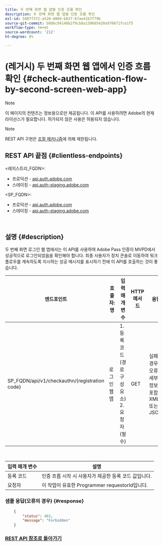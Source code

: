 ```yaml
---
title: 두 번째 화면 웹 앱별 인증 흐름 확인
description: 두 번째 화면 웹 앱별 인증 흐름 확인
exl-id: 5807f372-a520-4069-b837-67ae41b7f79b
source-git-commit: b0d6c94148b2f9cb8a139685420a970671fce1f5
workflow-type: tm+mt
source-wordcount: '212'
ht-degree: 0%

---
```


# (레거시) 두 번째 화면 웹 앱에서 인증 흐름 확인 {#check-authentication-flow-by-second-screen-web-app}

>[!NOTE]
>
>이 페이지의 컨텐츠는 정보용으로만 제공됩니다. 이 API를 사용하려면 Adobe의 현재 라이선스가 필요합니다. 허가되지 않은 사용은 허용되지 않습니다.

>[!NOTE]
>
> REST API 구현은 [조절 메커니즘](/help/authentication/integration-guide-programmers/throttling-mechanism.md)에 의해 제한됩니다.

## REST API 끝점 {#clientless-endpoints}

&lt;레지스트리_FQDN>:

* 프로덕션 - [api.auth.adobe.com](http://api.auth.adobe.com/)
* 스테이징 - [api.auth-staging.adobe.com](http://api.auth-staging.adobe.com/)

&lt;SP_FQDN>:

* 프로덕션 - [api.auth.adobe.com](http://api.auth.adobe.com/)
* 스테이징 - [api.auth-staging.adobe.com](http://api.auth-staging.adobe.com/)

</br>

## 설명 {#description}

두 번째 화면 로그인 웹 앱에서는 이 API를 사용하여 Adobe Pass 인증이 MVPD에서 성공적으로 로그인되었음을 확인해야 합니다. 최종 사용자가 장치 콘솔로 이동하여 워크플로우를 계속하도록 지시하는 성공 메시지를 표시하기 전에 이 API를 호출하는 것이 좋습니다.


| 엔드포인트 | 호출자: </br>명 | 입력   </br>매개 변수 | HTTP </br>메서드 | 응답 | HTTP </br>응답 |
| --- | --- | --- | --- | --- | --- |
| SP_FQDN/api/v1/checkauthn/{registration code} | 로그인 웹 앱 | 1. 등록 코드 </br>    (경로 구성 요소)</br>2.  요청자 </br>    (필수) | GET | 실패한 경우 오류 세부 정보가 포함된 XML 또는 JSON. | 200 - 성공   </br>403 - 금지됨 |

</br>

| 입력 매개 변수 | 설명 |
| ----------------- | --------------------------------------------------------------------------------------------- |
| 등록 코드 | 인증 흐름 시작 시 사용자가 제공한 등록 코드 값입니다. |
| 요청자 | 이 작업이 유효한 Programmer requestorId입니다. |


### 샘플 응답(오류의 경우) {#response}

```JSON
    {
        "status": 403,
        "message": "Forbidden"
    }
```

### [REST API 참조로 돌아가기](/help/authentication/integration-guide-programmers/legacy/rest-api-v1/rest-api-reference.md)
